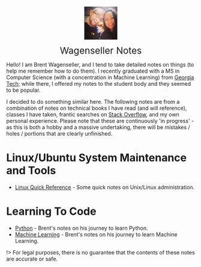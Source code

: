 <img
    src="./images/BrentAndMandi.jpg"
    width="88"
    style="display: block; width: 88px; margin: auto; margin-bottom: 1em"
/><span style="display: block; text-align: center; font-size: 1.75em;"> Wagenseller Notes </span>

Hello! I am Brent Wagenseller, and I tend to take detailed notes on things (to help me remember how to do them). I recently graduated with a MS in Computer Science (with a concentration in Machine Learning) from [Georgia Tech](https://www.omscs.gatech.edu/); while there, I offered my notes to the student body and they seemed to be popular. 

I decided to do something similar here. The following notes are from a combination of notes on technical books I have read (and will reference), classes I have taken, frantic searches on [Stack Overflow](https://stackoverflow.com/), and my own personal experience. Please note that these are continuously 'in progress' - as this is both a hobby and a massive undertaking, there will be mistakes / holes / portions that are clearly unfinished.

# Linux/Ubuntu System Maintenance and Tools
- [Linux Quick Reference](/ubuntu/linux_notes) - Some quick notes on Unix/Linux administration.

# Learning To Code
- [Python](/learn_to_code/python/) - Brent's notes on his journey to learn Python.
- [Machine Learning](/learn_to_code/machine_learning/) - Brent's notes on his journey to learn Machine Learning.

!> For legal purposes, there is no guarantee that the contents of these notes are accurate or safe.